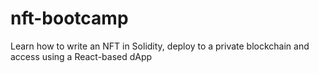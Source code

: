 # nft-bootcamp
Learn how to write an NFT in Solidity, deploy to a private blockchain and access using a React-based dApp
